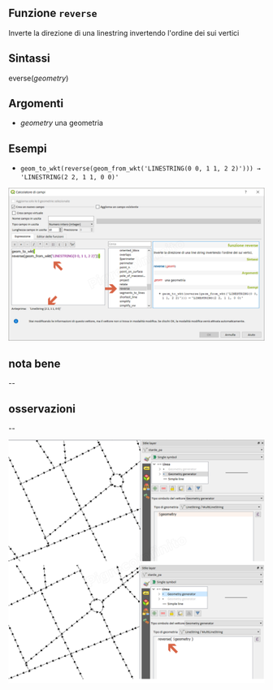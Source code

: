 ## Funzione `reverse`

Inverte la direzione di una linestring invertendo l'ordine dei sui vertici

## Sintassi

everse(_geometry_)

## Argomenti

* _geometry_ una geometria

## Esempi

* `geom_to_wkt(reverse(geom_from_wkt('LINESTRING(0 0, 1 1, 2 2)'))) → 'LINESTRING(2 2, 1 1, 0 0)'`

![](/img/geometria/reverse/reverse1.png)

## nota bene

--

## osservazioni

--

![](/img/geometria/reverse/reverse2.png)